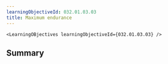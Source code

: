 ```yaml
---
learningObjectiveId: 032.01.03.03
title: Maximum endurance
---
```


```tsx eval
<LearningOBjectives learningObjectiveId={032.01.03.03} />
```

## Summary
